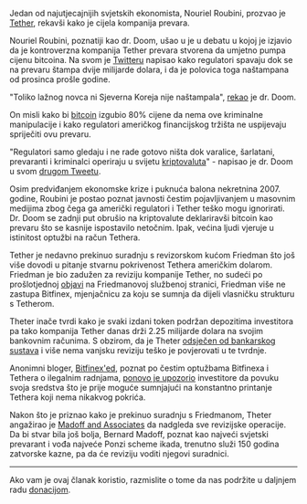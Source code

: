 Jedan od najutjecajnijih svjetskih ekonomista, Nouriel Roubini, prozvao je [Tether][usdt], rekavši kako je cijela kompanija prevara.

Nouriel Roubini, poznatiji kao dr. Doom, ušao u je u debatu u kojoj je izjavio da je kontroverzna kompanija Tether prevara stvorena da umjetno pumpa cijenu bitcoina. Na svom je [Twitteru][tweet] napisao kako regulatori spavaju dok se na prevaru štampa dvije milijarde dolara, i da je polovica toga naštampana od prosinca prošle godine. 

"Toliko lažnog novca ni Sjeverna Koreja nije naštampala", [rekao][tweet3] je dr. Doom. 

On misli kako bi [bitcoin][btc] izgubio 80% cijene da nema ove kriminalne manipulacije i kako regulatori američkog financijskog tržišta ne uspijevaju spriječiti ovu prevaru. 

"Regulatori samo gledaju i ne rade gotovo ništa dok varalice, šarlatani, prevaranti i kriminalci operiraju u svijetu [kriptovaluta][cc]" - napisao je dr. Doom u svom [drugom Tweetu][tweet2].

Osim predviđanjem ekonomske krize i puknuća balona nekretnina 2007. godine, Roubini je postao poznat javnosti čestim pojavljivanjem u masovnim medijima zbog čega ga američki regulatori i Tether teško mogu ignorirati. Dr. Doom se zadnji put obrušio na kriptovalute deklariravši bitcoin kao prevaru što se kasnije ispostavilo netočnim. Ipak, većina ljudi vjeruje u istinitost optužbi na račun Tethera.

Tether je nedavno prekinuo suradnju s revizorskom kućom Friedman što još više dovodi u pitanje stvarnu pokrivenost Tethera američkim dolarom. Friedman je bio zadužen za reviziju kompanije Tether, no sudeći po prošlotjednoj [objavi][objava] na Friedmanovoj službenoj stranici, Friedman više ne zastupa Bitfinex, mjenjačnicu za koju se sumnja da dijeli vlasničku strukturu s Tetherom. 

Theter inače tvrdi kako je svaki izdani token podržan depozitima investitora pa tako kompanija Tether danas drži 2.25 milijarde dolara na svojim bankovnim računima. S obzirom, da je Theter [odsječen od bankarskog sustava][blog] i više nema vanjsku reviziju teško je povjerovati u te tvrdnje.

Anonimni bloger, [Bitfinex'ed][bitfinex], poznat po čestim optužbama Bitfinexa i Tethera o ilegalnim radnjama, [ponovo je upozorio][tweet4] investitore da povuku svoja sredstva što je prije moguće sumnjajući na konstantno printanje Tethera koji nema nikakvog pokrića. 

Nakon što je priznao kako je prekinuo suradnju s Friedmanom, Theter angažirao je [Madoff and Associates][maa] da nadgleda sve revizijske operacije. Da bi stvar bila još bolja, Bernard Madoff, poznat kao najveći svjetski prevarant i vođa najveće Ponzi scheme ikada, trenutno služi 150 godina zatvorske kazne, pa da će reviziju voditi njegovi suradnici.

---

Ako vam je ovaj članak koristio, razmislite o tome da nas podržite u daljnjem radu [donacijom][donate].

[donate]: https://bitfalls.com/hr/donate
[bitfinex]: https://medium.com/@bitfinexed
[cc]: https://bitfalls.com/hr/2017/08/20/cryptocurrency/
[usdt]: https://bitfalls.com/hr/2017/10/21/the-curious-tale-of-tethers/
[btc]: https://bitfalls.com/hr/2017/09/01/send-receive-bitcoin/
[tweet]: https://twitter.com/Nouriel/status/956477828974784512?ref_src=twsrc%5Etfw&ref_url=https%3A%2F%2Fnews.bitcoin.com%2Fdr-doom-professor-nouriel-roubini-calls-stablecoin-tether-a-scam%2F
[tweet2]: https://twitter.com/Nouriel/status/956427257131814912
[tweet3]: https://twitter.com/Nouriel/status/956482056254455809
[tweet4]: https://twitter.com/Bitfinexed/status/957403495782498304
[objava]: http://www.friedmanllp.com/industries/digital-currency
[maa]: https://lambodreams.com/2018/01/28/tether-announces-auditing-partnership-madoff-associates/
[blog]: https://bitfalls.com/hr/2017/10/21/the-curious-tale-of-tethers/
